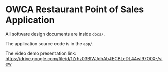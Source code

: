# OWCA Restaurant Point of Sales Application

All software design documents are inside `docs/`.

The application source code is in the `app/`.

The video demo presentation link: https://drive.google.com/file/d/1Zrhz03BIWJdhAbJECBLeDL44wl97O0X-/view